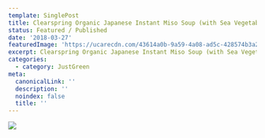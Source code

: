 ```yaml
---
template: SinglePost
title: Clearspring Organic Japanese Instant Miso Soup (with Sea Vegetable) 40g
status: Featured / Published
date: '2018-03-27'
featuredImage: 'https://ucarecdn.com/43614a0b-9a59-4a08-ad5c-428574b3a2c4/'
excerpt: Clearspring Organic Japanese Instant Miso Soup (with Sea Vegetable) 40g
categories:
  - category: JustGreen
meta:
  canonicalLink: ''
  description: ''
  noindex: false
  title: ''
---
```

![](https://ucarecdn.com/3f657a7b-25b7-4b04-bea1-24c32a51ddf4/)
